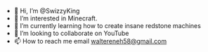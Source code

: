 - 👋 Hi, I’m @SwizzyKing
- 👀 I’m interested in Minecraft.
- 🌱 I’m currently learning how to create insane redstone machines
- 💞️ I’m looking to collaborate on YouTube
- 📫 How to reach me email waltereneh58@gmail.com

<!---
SwizzyKing/SwizzyKing is a ✨ special ✨ repository because its `README.md` (this file) appears on your GitHub profile.
You can click the Preview link to take a look at your changes.
--->
